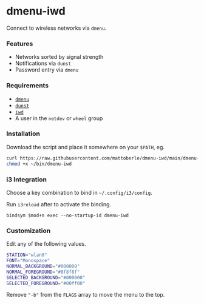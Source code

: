 # dmenu-iwd

Connect to wireless networks via `dmenu`.

### Features

- Networks sorted by signal strength
- Notifications via `dunst`
- Password entry via `dmenu`

### Requirements

- [`dmenu`](https://wiki.archlinux.org/title/dmenu)
- [`dunst`](https://wiki.archlinux.org/title/Dunst)
- [`iwd`](https://wiki.archlinux.org/title/iwd)
- A user in the `netdev` or `wheel` group

### Installation

Download the script and place it somewhere on your `$PATH`, eg.

```sh
curl https://raw.githubusercontent.com/mattoberle/dmenu-iwd/main/dmenu-iwd >~/bin/dmenu-iwd
chmod +x ~/bin/dmenu-iwd
```

### i3 Integration

Choose a key combination to bind in `~/.config/i3/config`.

Run `i3reload` after to activate the binding.

```
bindsym $mod+n exec --no-startup-id dmenu-iwd
```

### Customization

Edit any of the following values.

```sh
STATION="wlan0"
FONT="Monospace"
NORMAL_BACKGROUND="#000000"
NORMAL_FOREGROUND="#8f8f8f"
SELECTED_BACKGROUND="#000000"
SELECTED_FOREGROUND="#00ff00"
```

Remove `"-b"` from the `FLAGS` array to move the menu to the top.
